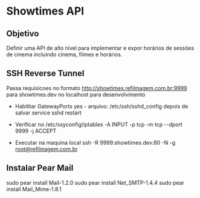 Showtimes API
=============

Objetivo
--------
Definir uma API de alto nível para implementar e expor horários de sessões de cinema incluindo cinema, filmes e horários. 

SSH Reverse Tunnel
------------------
Passa requisicoes no formato http://showtimes.refilmagem.com.br:9999 para showtimes.dev no localhost para desenvolvimento

* Habilitar 
GatewayPorts yes - arquivo: /etc/ssh/sshd_config depois de salvar service sshd restart

* Verificar no /etc/ssyconfig/iptables 
-A INPUT -p tcp -m tcp --dport 9999 -j ACCEPT 

* Executar na maquina local
ssh -R 9999:showtimes.dev:80 -N -g root@refilmagem.com.br  

Instalar Pear Mail
------------------
sudo pear install Mail-1.2.0
sudo pear install Net_SMTP-1.4.4
sudo pear install Mail_Mime-1.8.1